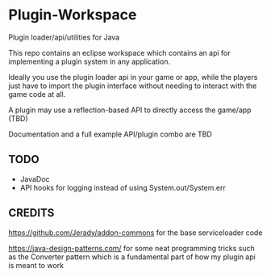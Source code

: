# Plugin-Workspace
 Plugin loader/api/utilities for Java

This repo contains an eclipse workspace which contains an api for implementing a plugin system in any application.

Ideally you use the plugin loader api in your game or app, while the players just have to import the plugin interface without needing to interact with the game code at all.

A plugin may use a reflection-based API to directly access the game/app (TBD)

Documentation and a full example API/plugin combo are TBD

## TODO
* JavaDoc
* API hooks for logging instead of using System.out/System.err


## CREDITS

https://github.com/Jerady/addon-commons for the base serviceloader code

https://java-design-patterns.com/ for some neat programming tricks such as the Converter pattern which is a fundamental part of how my plugin api is meant to work